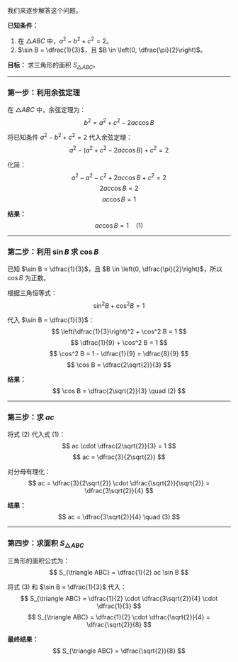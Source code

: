 我们来逐步解答这个问题。

**已知条件：**
1. 在 $\triangle ABC$ 中，$a^2 - b^2 + c^2 = 2$。
2. $\sin B = \dfrac{1}{3}$，且 $B \in \left(0, \dfrac{\pi}{2}\right)$。

**目标：**
求三角形的面积 $S_{\triangle ABC}$。

---

### 第一步：利用余弦定理

在 $\triangle ABC$ 中，余弦定理为：
$$
b^2 = a^2 + c^2 - 2ac \cos B
$$

将已知条件 $a^2 - b^2 + c^2 = 2$ 代入余弦定理：
$$
a^2 - (a^2 + c^2 - 2ac \cos B) + c^2 = 2
$$

化简：
$$
a^2 - a^2 - c^2 + 2ac \cos B + c^2 = 2
$$
$$
2ac \cos B = 2
$$
$$
ac \cos B = 1
$$

**结果：**
$$
ac \cos B = 1 \quad (1)
$$

---

### 第二步：利用 $\sin B$ 求 $\cos B$

已知 $\sin B = \dfrac{1}{3}$，且 $B \in \left(0, \dfrac{\pi}{2}\right)$，所以 $\cos B$ 为正数。

根据三角恒等式：
$$
\sin^2 B + \cos^2 B = 1
$$

代入 $\sin B = \dfrac{1}{3}$：
$$
\left(\dfrac{1}{3}\right)^2 + \cos^2 B = 1
$$
$$
\dfrac{1}{9} + \cos^2 B = 1
$$
$$
\cos^2 B = 1 - \dfrac{1}{9} = \dfrac{8}{9}
$$
$$
\cos B = \dfrac{2\sqrt{2}}{3}
$$

**结果：**
$$
\cos B = \dfrac{2\sqrt{2}}{3} \quad (2)
$$

---

### 第三步：求 $ac$

将式 $(2)$ 代入式 $(1)$：
$$
ac \cdot \dfrac{2\sqrt{2}}{3} = 1
$$
$$
ac = \dfrac{3}{2\sqrt{2}}
$$

对分母有理化：
$$
ac = \dfrac{3}{2\sqrt{2}} \cdot \dfrac{\sqrt{2}}{\sqrt{2}} = \dfrac{3\sqrt{2}}{4}
$$

**结果：**
$$
ac = \dfrac{3\sqrt{2}}{4} \quad (3)
$$

---

### 第四步：求面积 $S_{\triangle ABC}$

三角形的面积公式为：
$$
S_{\triangle ABC} = \dfrac{1}{2} ac \sin B
$$

将式 $(3)$ 和 $\sin B = \dfrac{1}{3}$ 代入：
$$
S_{\triangle ABC} = \dfrac{1}{2} \cdot \dfrac{3\sqrt{2}}{4} \cdot \dfrac{1}{3}
$$
$$
S_{\triangle ABC} = \dfrac{1}{2} \cdot \dfrac{\sqrt{2}}{4} = \dfrac{\sqrt{2}}{8}
$$

**最终结果：**
$$
S_{\triangle ABC} = \dfrac{\sqrt{2}}{8}
$$